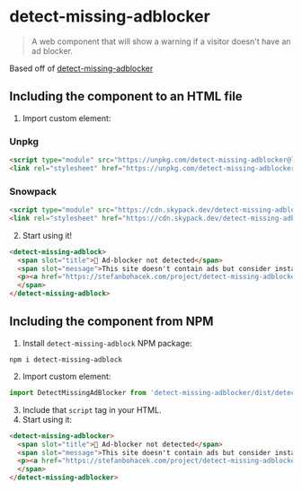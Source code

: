 # detect-missing-adblocker

> A web component that will show a warning if a visitor doesn't have an ad blocker.

Based off of [detect-missing-adblocker](https://github.com/stefanbohacek/detect-missing-adblocker)

## Including the component to an HTML file

1. Import custom element:

### Unpkg

```html
<script type="module" src="https://unpkg.com/detect-missing-adblocker@latest/dist/detect-missing-adblocker.js?module=true"></script>
<link rel="stylesheet" href="https://unpkg.com/detect-missing-adblocker@latest/nativeads.js.css">
```

### Snowpack

```html
<script type="module" src="https://cdn.skypack.dev/detect-missing-adblocker"></script>
<link rel="stylesheet" href="https://cdn.skypack.dev/detect-missing-adblocker/nativeads.js.css">
```

2. Start using it!

```html
<detect-missing-adblock>
  <span slot="title">🦠 Ad-blocker not detected</span>
  <span slot="message">This site doesn't contain ads but consider installing a browser extension that blocks ads and other malicious scripts in your browser to protect your privacy and security.
  <p><a href="https://stefanbohacek.com/project/detect-missing-adblocker-wordpress-plugin/#resources" target="_blank">Learn more.</a></p>
  </span>
</detect-missing-adblock>
```

## Including the component from NPM

1. Install `detect-missing-adblock` NPM package:

```console
npm i detect-missing-adblock
```

2. Import custom element:

```javascript
import DetectMissingAdBlocker from 'detect-missing-adblocker/dist/detect-missing-adblocker.js'
```

3. Include that `script` tag in your HTML.
4. Start using it:

```html
<detect-missing-adblocker>
  <span slot="title">🦠 Ad-blocker not detected</span>
  <span slot="message">This site doesn't contain ads but consider installing a browser extension that blocks ads and other malicious scripts in your browser to protect your privacy and security.
  <p><a href="https://stefanbohacek.com/project/detect-missing-adblocker-wordpress-plugin/#resources" target="_blank">Learn more.</a></p>
  </span>
</detect-missing-adblocker>
```
